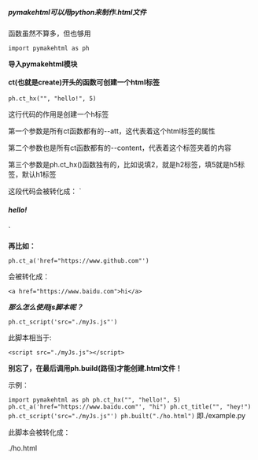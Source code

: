 <h5>pymakehtml可以用python来制作.html文件</h5>

函数虽然不算多，但也够用

`
import pymakehtml as ph
`

**导入pymakehtml模块**
<br>
<br>
**ct(也就是create)开头的函数可创建一个html标签**
<br>
<br>
`
ph.ct_hx("", "hello!", 5)
`
<br>

这行代码的作用是创建一个h标签
<br>

第一个参数是所有ct函数都有的--att，这代表着这个html标签的属性
<br>

第二个参数也是所有ct函数都有的--content，代表着这个标签夹着的内容


第三个参数是ph.ct_hx()函数独有的，比如说填2，就是h2标签，填5就是h5标签，默认h1标签


这段代码会被转化成：
`
<h5 >hello!</h5>
`

**再比如：**

`ph.ct_a('href="https://www.github.com"')`

会被转化成：

`<a href="https://www.baidu.com">hi</a>`

***那么怎么使用js脚本呢？***

`ph.ct_script('src="./myJs.js"')`

此脚本相当于:

`<script src="./myJs.js"></script>`

**别忘了，在最后调用ph.build(路径)才能创建.html文件！**

示例：

`
import pymakehtml as ph
ph.ct_hx("", "hello!", 5)
ph.ct_a('href="https://www.baidu.com"', "hi")
ph.ct_title("", "hey!")
ph.ct_script('src="./myJs.js"')
ph.built("./ho.html")
`
即./example.py

此脚本会被转化成：

./ho.html
